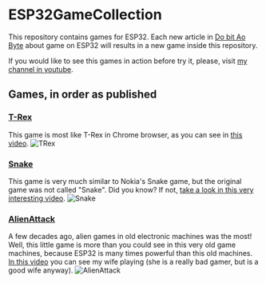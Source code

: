 # ESP32GameCollection
This repository contains games for ESP32. Each new article in [Do bit Ao Byte](https://www.dobitaobyte.com.br) about game on ESP32 will results in a new game inside this repository.

If you would like to see this games in action before try it, please, visit [my channel in youtube](https://youtube.com/dobitaobytebrasil).

## Games, in order as published

### [__T-Rex__](https://www.dobitaobyte.com.br/jogos-no-esp32-01-t-rex/)
This game is most like T-Rex in Chrome browser, as you can see in [this video](https://youtu.be/msp9Gu8MkHU?sub_confirmation=1).
![TRex](https://i0.wp.com/www.dobitaobyte.com.br/wp-content/uploads/2022/01/jogos-esp32-dobitaobyte.jpg?w=300&ssl=1)

### [__Snake__](https://www.dobitaobyte.com.br/jogos-no-esp32-02-snake/)
This game is very much similar to Nokia's Snake game, but the original game was not called "Snake". Did you know? If not, [take a look in this very interesting video](https://youtu.be/T0FU3hcG818?sub_confirmation=1).
![Snake](https://i0.wp.com/www.dobitaobyte.com.br/wp-content/uploads/2022/01/jogos-esp32-snake-dobitaobyte.jpg?w=300&ssl=1)

### [__AlienAttack__](https://www.dobitaobyte.com.br/jogos-no-esp32-03-alien-attack/)
A few decades ago, alien games in old electronic machines was the most! Well, this little game is more than you could see in this very old game machines, because ESP32 is many times powerful than this old machines.
[In this video](https://youtu.be/6lvukn5qYNY?sub_confirmation=1) you can see my wife playing (she is a really bad gamer, but is a good wife anyway).
![AlienAttack](https://i0.wp.com/www.dobitaobyte.com.br/wp-content/uploads/2022/01/jogos-esp32-alien-dobitaobyte.jpg?w=300&ssl=1)
